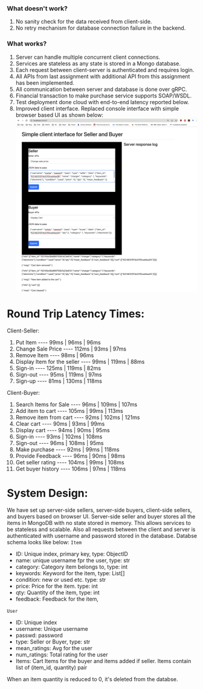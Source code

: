 ### What doesn't work?

1. No sanity check for the data received from client-side.
2. No retry mechanism for database connection failure in the backend.


### What works?
1. Server can handle multiple concurrent client connections.
2. Services are stateless as any state is stored in a Mongo database.
3. Each request between client-server is authenticated and requires login.
4. All APIs from last assignment with additional API from this assignment has been implemented.
5. All communication between server and database is done over gRPC.
6. Financial transaction to make purchase service supports SOAP/WSDL.
7. Test deployment done cloud with end-to-end latency reported below.
8. Improved client interface. Replaced console interface with simple browser based UI as shown below: ![client_interface](/PA2/client_ui.png)

Round Trip Latency Times:
=========================
Client-Seller:
1. Put Item                      ---- 99ms | 96ms | 96ms
2. Change Sale Price             ---- 112ms | 93ms | 97ms
3. Remove Item                   ---- 98ms | 96ms 
4. Display Item for the seller   ---- 99ms | 119ms | 88ms
5. Sign-in                        ---- 125ms | 119ms | 82ms
6. Sign-out                       ---- 95ms | 119ms | 97ms
7. Sign-up                        ---- 81ms | 130ms | 118ms

Client-Buyer:
1. Search Items for Sale    ----  96ms | 109ms | 107ms
2. Add item to cart         ----  105ms | 99ms | 113ms
3. Remove item from cart    ----  92ms | 102ms | 121ms
4. Clear cart               ----  90ms | 93ms | 99ms
5. Display cart             ----  94ms | 90ms | 95ms
6. Sign-in                  ----  93ms | 102ms | 108ms
7. Sign-out                 ----  96ms | 108ms | 95ms
8. Make purchase            ----  92ms | 99ms | 118ms
9. Provide Feedback         ----  96ms | 90ms | 98ms
10. Get seller rating       ----  104ms | 99ms | 108ms
11. Get buyer history       ----  106ms | 97ms | 118ms

System Design:
==============
We have set up server-side sellers, server-side buyers, client-side sellers, and buyers based on browser UI. 
Server-side seller and buyer stores all the items in MongoDB with no state stored in memory. This allows services to be stateless and
scalable. Also all requests between the client and server is authenticated with username and password stored in the database.
Databse schema looks like below:
`Item`
* ID: Unique index, primary key, type: ObjectID
* name: unique username fpr the user, type: str
* category: Category item belongs to, type: int
* keywords: Keyword for the item, type: List[<str>]
* condition: new or used etc. type: str
* price: Price for the item. type: int
* qty: Quantity of the item, type: int
* feedback: Feedback for the item,

`User`
  * ID: Unique index
  * username: Unique username
  * passwd: password
  * type: Seller or Buyer, type: str
  * mean_ratings: Avg for the user
  * num_ratings: Total rating for the user
  * Items: Cart Items for the buyer and items added if seller. Items contain list of (item_id, quantity) pair
  
When an item quantity is reduced to 0, it's deleted from the databse. 
